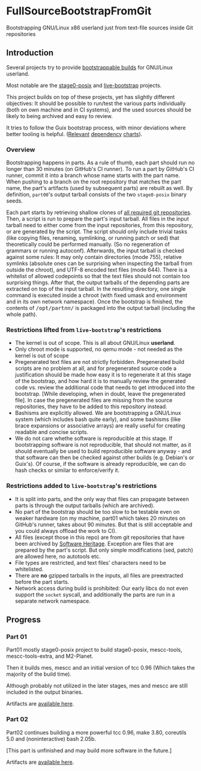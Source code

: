 # FullSourceBootstrapFromGit
Bootstrapping GNU/Linux x86 userland just from text-file sources inside Git repositories

## Introduction

Several projects try to provide [bootstrappable builds](https://bootstrappable.org/) for GNU/Linux userland.

Most notable are the [stage0-posix](https://github.com/oriansj/stage0-posix) and [live-bootstrap](https://github.com/fosslinux/live-bootstrap)
projects.

This project builds on top of these projects, yet has slightly different objectives: It should be possible to run/test
the various parts individually (both on own machine and in CI systems), and the used sources should be likely to being archived and easy to review.

It tries to follow the Guix bootstrap process, with minor deviations where better tooling is helpful.
([Relevant](https://guix.gnu.org/manual/en/html_node/Reduced-Binary-Seed-Bootstrap.html)
[dependency](https://www.gnu.org/software/mes/manual/html_node/The-Mes-Bootstrap-Process.html)
[charts](https://bootstrappable.org/projects/mes.html)).

### Overview

Bootstrapping happens in parts. As a rule of thumb, each part should run no longer than 30 minutes (on GitHub's CI runner). To run a part by GitHub's CI
runner, commit it into a branch whose name starts with the part name. When pushing to a branch on the root repository that matches the part name,
the part's artifacts (used by subsequent parts) are rebuilt as well. By definition, `part00`'s output tarball consists of the two `stage0-posix` binary seeds.

Each part starts by retrieving shallow clones of [all required git repositories](./git-repos.sh). Then, a script is run to prepare the part's input tarball.
All files in the input tarball need to either come from the input repositories, from this repository, or are generated by the script.
The script should only include trivial tasks (like copying files, renaming, symlinking, or running patch or sed) that theoretically could be performed manually.
(So no regeneration of grammars or running autoconf). Afterwards, the input tarball is checked against some rules: It may only contain directories
(mode 755), relative symlinks (absolute ones can be surprising when inspecting the tarball from outside the chroot), and UTF-8 encoded text files
(mode 644). There is a whitelist of allowed codepoints so that the text files should not contain too surprising things.
After that, the output tarballs of the depending parts are extracted on top of the input tarball. In the resulting
directory, one single command is executed inside a chroot (with fixed umask and environment and in its own
network namespace). Once the bootstrap is finished, the contents of <tt>/opt/part<i>nn</i>/</tt> is packaged
into the output tarball (including the whole path).

### Restrictions lifted from `live-bootstrap`'s restrictions

- The kernel is out of scope. This is all about GNU/Linux **userland**.
- Only chroot mode is supported, no qemu mode - not needed as the kernel is out of scope
- Pregenerated text files are not strictly forbidden. Pregenerated build scripts are no problem at all, and for pregenerated source code a justification
  should be made how easy it is to regenerate it at this stage of the bootstrap, and how hard it is to manually review the generated code vs. review the
  additional code that needs to get introduced into the bootstrap. [While developing, when in doubt, leave the pregenerated file]. In case the pregenerated
  files are missing from the source repositories, they have to be added to this repository instead.
- Bashisms are explicitly allowed. We are bootstrapping a GNU/Linux system (which includes bash quite early), and some bashisms (like brace expansions or
  associative arrays) are really useful for creating readable and concise scripts.
- We do not care whethe software is reproducible at this stage. If bootstrapping software is not reproducible, that should not matter,
  as it should eventually be used to build reproducible software anyway - and that software can then be checked against other builds
  (e.g. Debian's or Guix's). Of course, if the software is already reproducible, we can do hash checks or similar to enforce/verify it.


### Restrictions added to `live-bootstrap`'s restrictions

- It is split into parts, and the only way that files can propagate between parts is through the output tarballs (which are archived).
- No part of the bootstrap should be too slow to be testable even on weaker hardware (on my machine, part01 which takes 20 minutes on GitHub's runner,
  takes about 90 minutes. But that is still acceptable and you could always offload the work to CI).
- All files (except those in this repo) are from git repositories that have been archived by [Software Heritage](https://softwareheritage.org).
  Exception are files that are prepared by the part's script. But only simple modifications (sed, patch) are allowed here, no autotools etc.
- File types are restricted, and text files' characters need to be whitelisted.
- There are **no** gzipped tarballs in the inputs, all files are preextracted before the part starts.
- Network access during build is prohibited: Our early libcs do not even support the `socket` syscall, and additionally the parts are run in a
  separate network namespace.

## Progress

### Part 01

Part01 mostly stage0-posix project to build stage0-posix, mescc-tools, mescc-tools-extra, and M2-Planet.

Then it builds mes, mescc and an initial version of tcc 0.96 (Which takes the majority of the build time).

Although probably not utilized in the later stages, mes and mescc are still included in the output binaries.

Artifacts are [available here](https://github.com/schierlm/FullSourceBootstrapFromGit/releases/tag/part01-artifacts).

### Part 02

Part02 continues building a more powerful tcc 0.96, make 3.80, coreutils 5.0 and (noninteractive) bash 2.05b.

[This part is unfinished and may build more software in the future.]

Artifacts are [available here](https://github.com/schierlm/FullSourceBootstrapFromGit/releases/tag/part02-artifacts).
